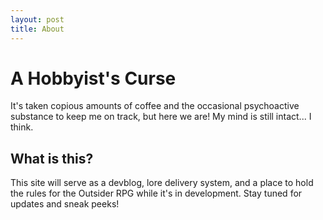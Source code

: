 ```yaml
---
layout: post
title: About
---
```




# A Hobbyist's Curse

It's taken copious amounts of coffee and the occasional psychoactive substance to keep me on track, but here we are! My mind is still intact... I think.

## What is this?

This site will serve as a devblog, lore delivery system, and a place to hold the rules for the Outsider RPG while it's in development. Stay tuned for updates and sneak peeks!

